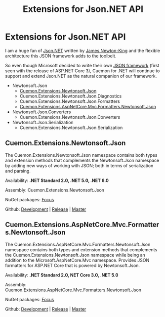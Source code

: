 ﻿---
uid: extensions-jsonnet-md
title: Extensions for Json.NET API
---
# Extensions for Json.NET API

I am a huge fan of [Json.NET](https://www.newtonsoft.com/json) written by [James Newton-King](https://github.com/JamesNK) and the flexible architecture this JSON framework adds to the toolbelt.

So even though Microsoft decided to write their own [JSON framework](https://docs.microsoft.com/en-us/dotnet/api/system.text.json) (first seen with the release of ASP.NET Core 3), Cuemon for .NET will continue to support and extend Json.NET as the natural companion of our framework.

+ Newtonsoft.Json
  + [Cuemon.Extensions.Newtonsoft.Json](#cuemonextensionsnewtonsoftjson)
  + Cuemon.Extensions.Newtonsoft.Json.Diagnostics
  + Cuemon.Extensions.Newtonsoft.Json.Formatters
  + [Cuemon.Extensions.AspNetCore.Mvc.Formatters.Newtonsoft.Json](#cuemonextensionsaspnetcoremvcformattersnewtonsoftjson)
+ Newtonsoft.Json.Converters
  + Cuemon.Extensions.Newtonsoft.Json.Converters
+ Newtonsoft.Json.Serialization
  + Cuemon.Extensions.Newtonsoft.Json.Serialization

## Cuemon.Extensions.Newtonsoft.Json

The Cuemon.Extensions.Newtonsoft.Json namespace contains both types and extension methods that complements the Newtonsoft.Json namespace by adding new ways of working with JSON; both in terms of serialization and parsing.

Availability: **.NET Standard 2.0, .NET 5.0, .NET 6.0**

Assembly: Cuemon.Extensions.Newtonsoft.Json

NuGet packages: [Focus](https://www.nuget.org/packages/Cuemon.Extensions.Newtonsoft.Json)

Github: [Development](https://github.com/gimlichael/Cuemon/tree/development/src/Cuemon.Extensions.Newtonsoft.Json) | [Release](https://github.com/gimlichael/Cuemon/tree/release/src/Cuemon.Extensions.Newtonsoft.Json) | [Master](https://github.com/gimlichael/Cuemon/tree/master/src/Cuemon.Extensions.Newtonsoft.Json)

## Cuemon.Extensions.AspNetCore.Mvc.Formatters.Newtonsoft.Json

The Cuemon.Extensions.AspNetCore.Mvc.Formatters.Newtonsoft.Json namespace contains both types and extension methods that complements the Cuemon.Extensions.Newtonsoft.Json namespace while being an addition to the Microsoft.AspNetCore.Mvc namespace. Provides JSON formatters for ASP.NET Core that is powered by Newtonsoft.Json.

Availability: **.NET Standard 2.0, NET Core 3.0, .NET 5.0**

Assembly: Cuemon.Extensions.AspNetCore.Mvc.Formatters.Newtonsoft.Json

NuGet packages: [Focus](https://www.nuget.org/packages/Cuemon.Extensions.AspNetCore.Mvc.Formatters.Newtonsoft.Json)

Github: [Development](https://github.com/gimlichael/Cuemon/tree/development/src/Cuemon.Extensions.AspNetCore.Mvc.Formatters.Newtonsoft.Json) | [Release](https://github.com/gimlichael/Cuemon/tree/release/src/Cuemon.Extensions.AspNetCore.Mvc.Formatters.Newtonsoft.Json) | [Master](https://github.com/gimlichael/Cuemon/tree/master/src/Cuemon.Extensions.AspNetCore.Mvc.Formatters.Newtonsoft.Json)